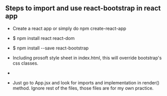 ## Steps to import and use react-bootstrap in react app

- Create a react app or simply do npm create-react-app
- $ npm install react react-dom
- $ npm install --save react-bootstrap
- Including prosoft style sheet in index.html, this will override bootstrap's css classes.

-  <!-- Latest compiled and minified prosoft CSS  -->
  <link rel="stylesheet" href="https://d260ckbc6brolt.cloudfront.net/prosoft-ui/branches/origin/rebranding/css/prosoft-ui.min.css">

- Just go to App.jsx and look for imports and implementation in render() method.
Ignore rest of the files, those files are for my own practice.

